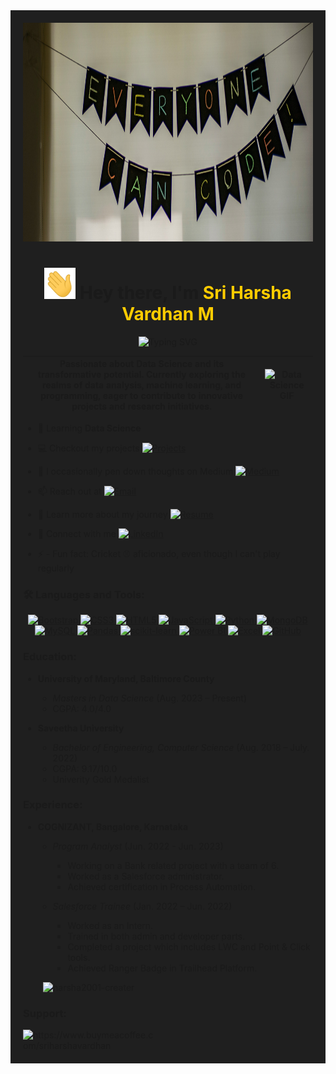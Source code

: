 <div style="background-color: #1f1f1f; padding: 20px;">
<div align="center">
  <img src="https://github.com/Harsha2001-creater/Harsha2001-creater/blob/main/banner.jpg" alt="Profile Banner" style="width: 100%; height: 350px">
</div>



<h1 align="center"><img src="https://raw.githubusercontent.com/ABSphreak/ABSphreak/master/gifs/Hi.gif" alt="Wave GIF" width="50" height="50"> Hey there, I'm <span style="color:#ffcc00">Sri Harsha Vardhan M</span></h1>

<div align="center">
    <img src="https://readme-typing-svg.herokuapp.com?color=F75305&amp;size=30&amp;center=true&amp;vCenter=true&amp;width=500&amp;height=70&amp;lines=Front+End+Developer;Data+Analyst;Power+BI+Analyst;Open+Source+AI%2FML+Developer+;Nice+to+meet+you..!" alt="Typing SVG" style="max-width: 100%;">

</div>


| Passionate about Data Science and its transformative potential. Currently exploring the realms of data analysis, machine learning, and programming, eager to contribute to innovative projects and research initiatives. | <div align="center"><img src="https://media.giphy.com/media/2IudUHdI075HL02Pkk/giphy.gif?cid=790b7611oogvdkp479t4d6hb10je4x2xxdct3p47lz86t7ar&ep=v1_gifs_search&rid=giphy.gif&ct=g" alt="Data Science GIF" width="300" height="200"/></div> |
| --- | --- |







- 🌱 Learning **Data Science**
- 💻 Checkout my projects [![Projects](https://img.shields.io/badge/-Projects-181717?style=flat-square&labelColor=000000&logo=GitHub&link=https://github.com/Harsha2001-creater)](https://github.com/Harsha2001-creater)

- 📝 I occasionally pen down thoughts on Medium [![Medium](https://img.shields.io/badge/-@sriharshawrites-03a57a?style=flat-square&labelColor=000000&logo=Medium&link=https://medium.com/@sriharshawrites/)](https://medium.com/@sriharshawrites/)

- 📫 Reach out at [![Email](https://img.shields.io/badge/-msriharshavardhan2001%40gmail.com-c14438?style=flat-square&labelColor=000000&logo=Gmail&link=mailto:msriharshavardhan2001@gmail.com)](mailto:msriharshavardhan2001@gmail.com)

- 📄 Learn more about my journey [![Resume](https://img.shields.io/badge/-Resume-0a66c2?style=flat-square&labelColor=000000&logo=resume&link=https://drive.google.com/drive/folders/1L73hcZNihTv0P5PmuPsqgAOWSauT12Ks?usp=sharing)](https://drive.google.com/drive/folders/1L73hcZNihTv0P5PmuPsqgAOWSauT12Ks?usp=sharing)

  
- 🤝 Connect with me [![LinkedIn](https://img.shields.io/badge/-Connect-0a66c2?style=flat-square&labelColor=000000&logo=LinkedIn&link=https://www.linkedin.com/in/sriharshavardhanm/)](https://www.linkedin.com/in/sriharshavardhanm/)



- ⚡ - Fun fact: Cricket ⚾ aficionado, even though I can't play regularly

<h3 align="left">🛠️ Languages and Tools:</h3>
<p align="center">
  <!-- Bootstrap -->
  <a href="https://getbootstrap.com/" rel="nofollow">
    <img src="https://img.shields.io/badge/Bootstrap-563D7C?style=for-the-badge&amp;logo=bootstrap&amp;logoColor=white" alt="Bootstrap" style="max-width: 100%;">
  </a>
  <!-- CSS3 -->
  <a href="https://www.w3.org/Style/CSS/Overview.en.html" rel="nofollow">
    <img src="https://img.shields.io/badge/CSS3-1572B6?style=for-the-badge&amp;logo=css3&amp;logoColor=white" alt="CSS3" style="max-width: 100%;">
  </a>
  <!-- HTML5 -->
  <a href="https://html.spec.whatwg.org/multipage/" rel="nofollow">
    <img src="https://img.shields.io/badge/HTML5-E34F26?style=for-the-badge&amp;logo=html5&amp;logoColor=white" alt="HTML5" style="max-width: 100%;">
  </a>
  <!-- JavaScript -->
  <a href="https://developer.mozilla.org/en-US/docs/Web/JavaScript" rel="nofollow">
    <img src="https://img.shields.io/badge/JavaScript-F7DF1E?style=for-the-badge&amp;logo=javascript&amp;logoColor=black" alt="JavaScript" style="max-width: 100%;">
  </a>
  <!-- Python -->
  <a href="https://www.python.org" rel="nofollow">
    <img src="https://img.shields.io/badge/Python-3776AB?style=for-the-badge&amp;logo=python&amp;logoColor=white" alt="Python" style="max-width: 100%;">
  </a>
  <!-- MongoDB -->
  <a href="https://www.mongodb.com/" rel="nofollow">
    <img src="https://img.shields.io/badge/MongoDB-47A248?style=for-the-badge&amp;logo=mongodb&amp;logoColor=white" alt="MongoDB" style="max-width: 100%;">
  </a>
  <!-- MySQL -->
  <a href="https://www.mysql.com" rel="nofollow">
    <img src="https://img.shields.io/badge/MySQL-4479A1?style=for-the-badge&amp;logo=mysql&amp;logoColor=white" alt="MySQL" style="max-width: 100%;">
  </a>
  <!-- Pandas -->
  <a href="https://pandas.pydata.org" rel="nofollow">
    <img src="https://img.shields.io/badge/Pandas-150458?style=for-the-badge&amp;logo=pandas&amp;logoColor=white" alt="Pandas" style="max-width: 100%;">
  </a>
  <!-- scikit-learn -->
  <a href="https://scikit-learn.org/stable/" rel="nofollow">
    <img src="https://img.shields.io/badge/scikit_learn-F7931E?style=for-the-badge&amp;logo=scikit-learn&amp;logoColor=white" alt="scikit-learn" style="max-width: 100%;">
  </a>
  <!-- Power BI -->
  <a href="https://powerbi.microsoft.com" rel="nofollow">
    <img src="https://img.shields.io/badge/Power%20BI-F2C811?style=for-the-badge&amp;logo=powerbi&amp;logoColor=white" alt="Power BI" style="max-width: 100%;">
  </a>
  <!-- Excel -->
  <a href="https://www.microsoft.com/en-us/microsoft-365/excel" rel="nofollow">
    <img src="https://img.shields.io/badge/Excel-217346?style=for-the-badge&amp;logo=microsoft-excel&amp;logoColor=white" alt="Excel" style="max-width: 100%;">
  </a>
  <!-- GitHub -->
  <a href="https://github.com" rel="nofollow">
    <img src="https://img.shields.io/badge/GitHub-181717?style=for-the-badge&amp;logo=github&amp;logoColor=white" alt="GitHub" style="max-width: 100%;">
  </a>
</p>



### Education:
- **University of Maryland, Baltimore County**
  - *Masters in Data Science* (Aug. 2023 – Present)
  - CGPA: 4.0/4.0

- **Saveetha University**
  - *Bachelor of Engineering, Computer Science* (Aug. 2018 – July. 2022)
  - CGPA: 9.17/10.0
  - Univerity Gold Medalist

### Experience:
- **COGNIZANT, Bangalore, Karnataka**
  - *Program Analyst* (Jun. 2022 - Jun. 2023)
    - Working on a Bank related project with a team of 6.
    - Worked as a Salesforce administrator.
    - Achieved certification in Process Automation.

  - *Salesforce Trainee* (Jan. 2022 – Jun. 2022)
    - Worked as an Intern.
    - Trained in both admin and developer parts.
    - Completed a project which includes LWC and Point & Click tools.
    - Achieved Ranger Badge in Trailhead Platform.


<div style="display: flex; justify-content: center; align-items: center;">
  <img src="https://github-readme-stats.vercel.app/api/top-langs?username=harsha2001-creater&show_icons=true&locale=en&layout=compact" alt="harsha2001-creater" width="400" />
</div>


<h3 align="left">Support:</h3>
<p><a href="https://www.buymeacoffee.com/https://www.buymeacoffee.com/sriharshavardhan"> <img align="left" src="https://cdn.buymeacoffee.com/buttons/v2/default-yellow.png" height="50" width="210" alt="https://www.buymeacoffee.com/sriharshavardhan" /></a></p><br><br>
